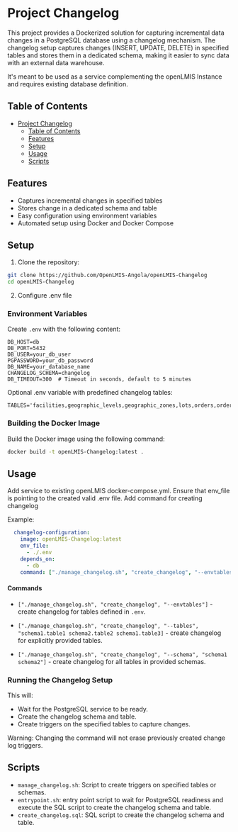 # Project Changelog

This project provides a Dockerized solution for capturing incremental data changes in a PostgreSQL database using a changelog mechanism. The changelog setup captures changes (INSERT, UPDATE, DELETE) in specified tables and stores them in a dedicated schema, making it easier to sync data with an external data warehouse.

It's meant to be used as a service complementing the openLMIS Instance and requires existing database definition. 

## Table of Contents

- [Project Changelog](#project-changelog)
  - [Table of Contents](#table-of-contents)
  - [Features](#features)
  - [Setup](#setup)
  - [Usage](#usage)
  - [Scripts](#scripts)

## Features

- Captures incremental changes in specified tables
- Stores change in a dedicated schema and table
- Easy configuration using environment variables
- Automated setup using Docker and Docker Compose

## Setup

1. Clone the repository:

```sh
git clone https://github.com/OpenLMIS-Angola/openLMIS-Changelog
cd openLMIS-Changelog
```

2. Configure .env file  

### Environment Variables

Create `.env` with the following content:

```env
DB_HOST=db
DB_PORT=5432
DB_USER=your_db_user
PGPASSWORD=your_db_password
DB_NAME=your_database_name
CHANGELOG_SCHEMA=changelog
DB_TIMEOUT=300  # Timeout in seconds, default to 5 minutes
```

Optional .env variable with predefined changelog tables:

```env
TABLES='facilities,geographic_levels,geographic_zones,lots,orders,order_line_items,orderables,orderable_children,orderable_display_categories,orderable_identifiers,orderable_units_assignment,programs,program_orderables,proofs_of_delivery,proof_of_delivery_line_items,requisitions,requisition_line_items,stock_cards,stock_card_line_items,stock_events,stock_event_line_items,physical_inventory_line_items,users'
```

### Building the Docker Image

Build the Docker image using the following command:

```sh
docker build -t openLMIS-Changelog:latest .
```

## Usage

Add service to existing openLMIS docker-compose.yml. 
Ensure that env_file is pointing to the created valid .env file. 
Add command for creating changelog

Example: 

```yml
  changelog-configuration:
    image: openLMIS-Changelog:latest
    env_file:
      - ./.env
    depends_on:
      - db
    command: ["./manage_changelog.sh", "create_changelog", "--envtables"]
```

#### Commands 
- `["./manage_changelog.sh", "create_changelog", "--envtables"]` - create changelog for tables defined in `.env`.

- `["./manage_changelog.sh", "create_changelog", "--tables", "schema1.table1 schema2.table2 schema1.table3]` - create changelog for explicitly provided tables.

- `["./manage_changelog.sh", "create_changelog", "--schema", "schema1 schema2"]` - create changelog for all tables in provided schemas. 


### Running the Changelog Setup

This will:
- Wait for the PostgreSQL service to be ready.
- Create the changelog schema and table.
- Create triggers on the specified tables to capture changes.

Warning: Changing the command will not erase previously created change log triggers. 

## Scripts

- `manage_changelog.sh`: Script to create triggers on specified tables or schemas.
- `entrypoint.sh`: entry point script to wait for PostgreSQL readiness and execute the SQL script to create the changelog schema and table.
- `create_changelog.sql`: SQL script to create the changelog schema and table.
